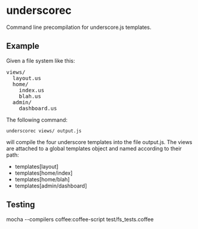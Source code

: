 underscorec
===========

Command line precompilation for underscore.js templates.

Example
------

Given a file system like this:

<pre>
views/
  layout.us
  home/
    index.us
    blah.us
  admin/
    dashboard.us
</pre>

The following command:

```
underscorec views/ output.js
```

will compile the four underscore templates into the file output.js. The views are attached to a global templates object and named according to their path:

* templates[layout]
* templates[home/index]
* templates[home/blah]
* templates[admin/dashboard]

Testing
-------

mocha --compilers coffee:coffee-script test/fs_tests.coffee
